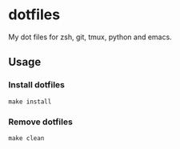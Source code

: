 # dotfiles

My dot files for zsh, git, tmux, python and emacs.

## Usage

### Install dotfiles

``` shell-session
make install 
```

### Remove dotfiles

``` shell-session
make clean
```
